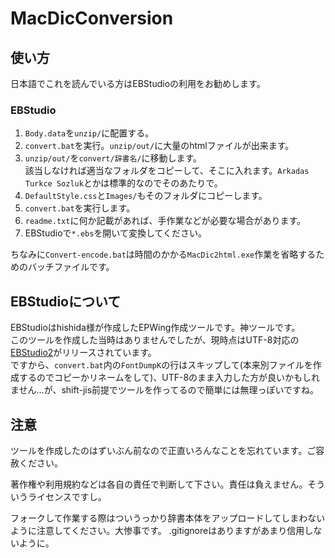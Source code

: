 # MacDicConversion
## 使い方
日本語でこれを読んでいる方はEBStudioの利用をお勧めします。
### EBStudio
1. ``Body.data``を``unzip/``に配置する。
2. ``convert.bat``を実行。``unzip/out/``に大量のhtmlファイルが出来ます。
3. ``unzip/out/``を``convert/辞書名/``に移動します。  
該当しなければ適当なフォルダをコピーして、そこに入れます。``Arkadas Turkce Sozluk``とかは標準的なのでそのあたりで。
4. ``DefaultStyle.css``と``Images/``もそのフォルダにコピーします。
5. ``convert.bat``を実行します。
6. ``readme.txt``に何か記載があれば、手作業などが必要な場合があります。
7. EBStudioで``*.ebs``を開いて変換してください。

ちなみに``Convert-encode.bat``は時間のかかる``MacDic2html.exe``作業を省略するためのバッチファイルです。

## EBStudioについて
EBStudioはhishida様が作成したEPWing作成ツールです。神ツールです。  
このツールを作成した当時はありませんでしたが、現時点はUTF-8対応の[EBStudio2](http://ebstudio.info/manual/EBStudio2/EBStudio2.html)がリリースされています。  
ですから、``convert.bat``内の``FontDumpK``の行はスキップして(本来別ファイルを作成するのでコピーかリネームをして)、UTF-8のまま入力した方が良いかもしれません…が、shift-jis前提でツールを作ってるので簡単には無理っぽいですね。

## 注意
ツールを作成したのはずいぶん前なので正直いろんなことを忘れています。ご容赦ください。

著作権や利用規約などは各自の責任で判断して下さい。責任は負えません。そういうライセンスですし。

フォークして作業する際はついうっかり辞書本体をアップロードしてしまわないように注意してください。大惨事です。
.gitignoreはありますがあまり信用しないように。
